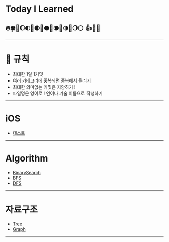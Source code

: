 # Today I Learned

## 🔥🍀🌟🌔🌓📕🌒📔🌑📗🌘📙🌗📘🌖🌕 👍👋🎵

---

# 🍁  규칙

- 최대한 1일 1커밋
- 여러 카테고리에 중복되면 중복해서 올리기
- 최대한 의미없는 커밋은 지양하기 !
- 파일명은 영어로 ! 언어나 기술 이름으로 작성하기

---

# iOS

- [테스트](https://github.com/leesoongin/TIL/blob/main/iOS/init)

---

# Algorithm

- [BinarySearch](https://github.com/leesoongin/TIL/blob/main/Algorithm/%E1%84%8B%E1%85%B5%E1%84%8C%E1%85%B5%E1%86%AB%E1%84%90%E1%85%A1%E1%86%B7%E1%84%89%E1%85%A2%E1%86%A8.md)
- [BFS](https://github.com/leesoongin/TIL/blob/main/Algorithm/BFS%20(%E1%84%82%E1%85%A5%E1%84%87%E1%85%B5%20%E1%84%8B%E1%85%AE%E1%84%89%E1%85%A5%E1%86%AB%20%E1%84%90%E1%85%A1%E1%86%B7%E1%84%89%E1%85%A2%E1%86%A8).md)
- [DFS](https://github.com/leesoongin/TIL/blob/main/Algorithm/DFS%20(%E1%84%80%E1%85%B5%E1%87%81%E1%84%8B%E1%85%B5%20%E1%84%8B%E1%85%AE%E1%84%89%E1%85%A5%E1%86%AB%20%E1%84%90%E1%85%A1%E1%86%B7%E1%84%89%E1%85%A2%E1%86%A8).md)
---

# 자료구조

- [Tree](https://github.com/leesoongin/TIL/blob/main/%EC%9E%90%EB%A3%8C%EA%B5%AC%EC%A1%B0/Tree.md)
- [Graph](https://github.com/leesoongin/TIL/blob/main/%EC%9E%90%EB%A3%8C%EA%B5%AC%EC%A1%B0/Graph.md)

---
